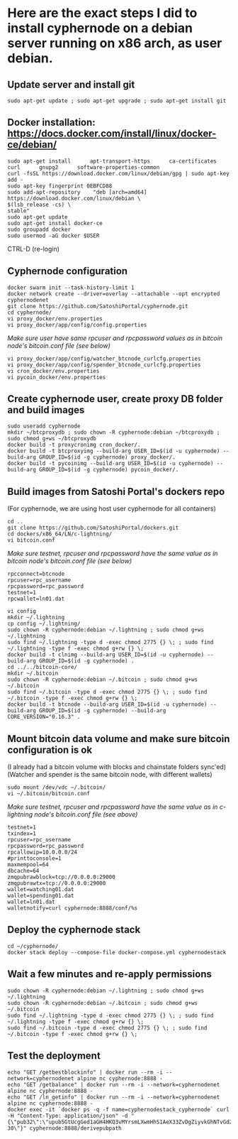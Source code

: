 # Here are the exact steps I did to install cyphernode on a debian server running on x86 arch, as user debian.

## Update server and install git

```shell
sudo apt-get update ; sudo apt-get upgrade ; sudo apt-get install git
```

## Docker installation: https://docs.docker.com/install/linux/docker-ce/debian/

```shell
sudo apt-get install      apt-transport-https      ca-certificates      curl      gnupg2      software-properties-common
curl -fsSL https://download.docker.com/linux/debian/gpg | sudo apt-key add -
sudo apt-key fingerprint 0EBFCD88
sudo add-apt-repository    "deb [arch=amd64] https://download.docker.com/linux/debian \
$(lsb_release -cs) \
stable"
sudo apt-get update
sudo apt-get install docker-ce
sudo groupadd docker
sudo usermod -aG docker $USER
```

CTRL-D (re-login)

## Cyphernode configuration

```shell
docker swarm init --task-history-limit 1
docker network create --driver=overlay --attachable --opt encrypted cyphernodenet
git clone https://github.com/SatoshiPortal/cyphernode.git
cd cyphernode/
vi proxy_docker/env.properties
vi proxy_docker/app/config/config.properties
```

*Make sure user have same rpcuser and rpcpassword values as in bitcoin node's bitcoin.conf file (see below)*

```shell
vi proxy_docker/app/config/watcher_btcnode_curlcfg.properties
vi proxy_docker/app/config/spender_btcnode_curlcfg.properties
vi cron_docker/env.properties
vi pycoin_docker/env.properties
```

## Create cyphernode user, create proxy DB folder and build images

```shell
sudo useradd cyphernode
mkdir ~/btcproxydb ; sudo chown -R cyphernode:debian ~/btcproxydb ; sudo chmod g+ws ~/btcproxydb
docker build -t proxycronimg cron_docker/.
docker build -t btcproxyimg --build-arg USER_ID=$(id -u cyphernode) --build-arg GROUP_ID=$(id -g cyphernode) proxy_docker/.
docker build -t pycoinimg --build-arg USER_ID=$(id -u cyphernode) --build-arg GROUP_ID=$(id -g cyphernode) pycoin_docker/.
```

## Build images from Satoshi Portal's dockers repo
(For cyphernode, we are using host user cyphernode for all containers)

```shell
cd ..
git clone https://github.com/SatoshiPortal/dockers.git
cd dockers/x86_64/LN/c-lightning/
vi bitcoin.conf
```

*Make sure testnet, rpcuser and rpcpassword have the same value as in bitcoin node's bitcoin.conf file (see below)*

```console
rpcconnect=btcnode
rpcuser=rpc_username
rpcpassword=rpc_password
testnet=1
rpcwallet=ln01.dat
```

```shell
vi config
mkdir ~/.lightning
cp config ~/.lightning/
sudo chown -R cyphernode:debian ~/.lightning ; sudo chmod g+ws ~/.lightning
sudo find ~/.lightning -type d -exec chmod 2775 {} \; ; sudo find ~/.lightning -type f -exec chmod g+rw {} \;
docker build -t clnimg --build-arg USER_ID=$(id -u cyphernode) --build-arg GROUP_ID=$(id -g cyphernode) .
cd ../../bitcoin-core/
mkdir ~/.bitcoin
sudo chown -R cyphernode:debian ~/.bitcoin ; sudo chmod g+ws ~/.bitcoin
sudo find ~/.bitcoin -type d -exec chmod 2775 {} \; ; sudo find ~/.bitcoin -type f -exec chmod g+rw {} \;
docker build -t btcnode --build-arg USER_ID=$(id -u cyphernode) --build-arg GROUP_ID=$(id -g cyphernode) --build-arg CORE_VERSION="0.16.3" .
```

## Mount bitcoin data volume and make sure bitcoin configuration is ok
(I already had a bitcoin volume with blocks and chainstate folders sync'ed)
(Watcher and spender is the same bitcoin node, with different wallets)

```shell
sudo mount /dev/vdc ~/.bitcoin/
vi ~/.bitcoin/bitcoin.conf
```

*Make sure testnet, rpcuser and rpcpassword have the same value as in c-lightning node's bitcoin.conf file (see above)*

```console
testnet=1
txindex=1
rpcuser=rpc_username
rpcpassword=rpc_password
rpcallowip=10.0.0.0/24
#printtoconsole=1
maxmempool=64
dbcache=64
zmqpubrawblock=tcp://0.0.0.0:29000
zmqpubrawtx=tcp://0.0.0.0:29000
wallet=watching01.dat
wallet=spending01.dat
wallet=ln01.dat
walletnotify=curl cyphernode:8888/conf/%s
```

## Deploy the cyphernode stack

```shell
cd ~/cyphernode/
docker stack deploy --compose-file docker-compose.yml cyphernodestack
```

## Wait a few minutes and re-apply permissions

```shell
sudo chown -R cyphernode:debian ~/.lightning ; sudo chmod g+ws ~/.lightning
sudo chown -R cyphernode:debian ~/.bitcoin ; sudo chmod g+ws ~/.bitcoin
sudo find ~/.lightning -type d -exec chmod 2775 {} \; ; sudo find ~/.lightning -type f -exec chmod g+rw {} \;
sudo find ~/.bitcoin -type d -exec chmod 2775 {} \; ; sudo find ~/.bitcoin -type f -exec chmod g+rw {} \;
  ```

## Test the deployment

```shell
echo "GET /getbestblockinfo" | docker run --rm -i --network=cyphernodenet alpine nc cyphernode:8888 -
echo "GET /getbalance" | docker run --rm -i --network=cyphernodenet alpine nc cyphernode:8888 -
echo "GET /ln_getinfo" | docker run --rm -i --network=cyphernodenet alpine nc cyphernode:8888 -
docker exec -it `docker ps -q -f name=cyphernodestack_cyphernode` curl -H "Content-Type: application/json" -d "{\"pub32\":\"upub5GtUcgGed1aGH4HKQ3vMYrsmLXwmHhS1AeX33ZvDgZiyvkGhNTvGd2TA5Lr4v239Fzjj4ZY48t6wTtXUy2yRgapf37QHgt6KWEZ6bgsCLpb\",\"path\":\"0/25-30\"}" cyphernode:8888/derivepubpath
```
